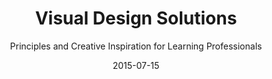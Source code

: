 ---
date: 2015-07-15
dateYear: 2015
isbn: 9781118863565
title: Visual Design Solutions
subtitle: Principles and Creative Inspiration for Learning Professionals
description: "Enhance learners' interest and understanding with visual design for instructional and information products No matter what medium you use to deliver content, if the visual design fails, the experience falls flat. Meaningful graphics and a compelling visual design supercharge instruction, training, and presentations, but this isn't easy to accomplish. Now you can conquer your design fears and knowledge gaps with Visual Design Solutions: a resource for learning professionals seeking to raise the bar on their graphics and visual design skills. This informal and friendly book guides you through the process and principles used by professional graphic designers. It also presents creative solutions and examples that you can start using right away. Anyone who envisions, designs, or creates instructional or informational graphics will benefit from the design strategies laid out in this comprehensive resource. Written by Connie Malamed, an art educator and instructional designer, this book will help you tap into your creativity, design with intention, and produce polished work. Whereas most graphic design books focus on logos, packaging, and brochures, Visual Design Solutions focuses on eLearning, presentations, and performance support. Visual Design Solutions includes practical guidelines for making smart design choices, ways to create professional-looking products, and principles for successful graphics that facilitate learning. Ideal for instructional designers, trainers, presenters, and professors who want to advance from haphazard to intentional design, this book will help them realize their design potential. Gain the knowledge and confidence to design impressive, effective visuals for learning Increase learner comprehension and retention with visual strategies offered by an expert author Serves as a reference and a resource, with a wealth of examples for inspiration and ideas Addresses an intimidating topic in an informal, friendly style In four parts, the book provides a thorough overview of the design process and design concepts; explores space, image, and typography; and presents workable solutions for your most persistent and puzzling design problems. Get started and begin creating captivating graphics for your learners."
cover: cover-visual-design-solutions.jpeg
coverGoogle: https://books.google.com/books/content?id=iLLrBgAAQBAJ&printsec=frontcover&img=1&zoom=1&edge=curl&source=gbs_api
pageCount: 384
authors: Connie Malamed
publishers: John Wiley & Sons
published: 2015-04-13
publishedYear: 2015
shelves:
- non-fiction
skills:
- graphic-design
portfolioFeature: true
---